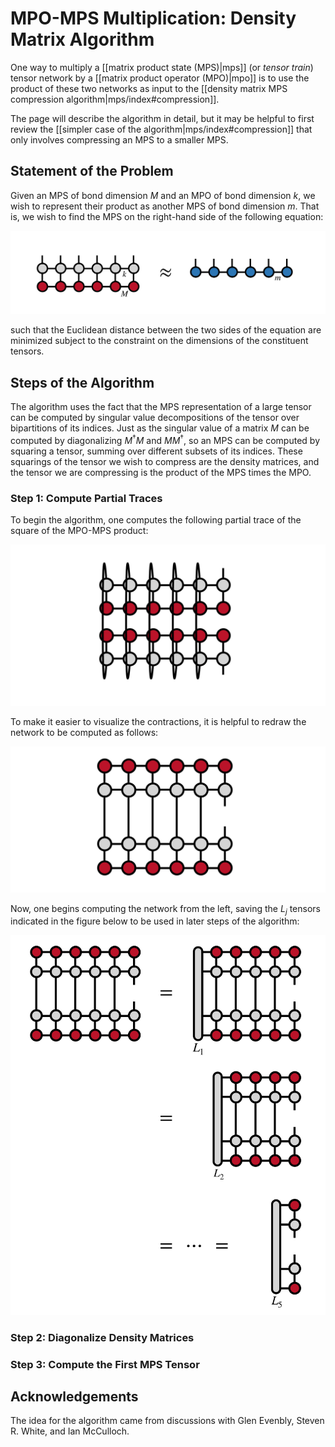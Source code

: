 # MPO-MPS Multiplication: Density Matrix Algorithm

One way to multiply a [[matrix product state (MPS)|mps]] 
(or *tensor train*) tensor network
by a [[matrix product operator (MPO)|mpo]] is to 
use the product of these two networks as input to
the [[density matrix MPS compression algorithm|mps/index#compression]].

The page will describe the algorithm in detail, but it may be
helpful to first review the [[simpler case of the algorithm|mps/index#compression]]
that only involves compressing an MPS to a smaller MPS.

## Statement of the Problem

Given an MPS of bond dimension $M$ and an MPO of bond dimension $k$,
we wish to represent their product as another MPS of bond dimension $m$.
That is, we wish to find the MPS on the right-hand side of the following
equation:

![medium](mpo_mps_product.png)

such that the Euclidean distance between the two sides of the equation
are minimized subject to the constraint on the dimensions of the 
constituent tensors.

## Steps of the Algorithm

The algorithm uses the fact that the MPS representation of a large
tensor can be computed by singular value decompositions of the 
tensor over bipartitions of its indices. Just as the singular value
of a matrix $M$ can be computed by diagonalizing $M^\dagger M$ 
and $M M^\dagger$, so an MPS can be computed by squaring a tensor,
summing over different subsets of its indices. These squarings
of the tensor we wish to compress are the density matrices,
and the tensor we are compressing is the product of the MPS 
times the MPO.

### Step 1: Compute Partial Traces

To begin the algorithm, one computes the following partial trace
of the square of the MPO-MPS product:

![medium](trace.png)

To make it easier to visualize the contractions, it is helpful
to redraw the network to be computed as follows:

![medium](simpler_trace.png)

Now, one begins computing the network from the left, saving
the $L_j$ tensors indicated in the figure below to be used
in later steps of the algorithm:

![medium](trace_steps.png)

### Step 2: Diagonalize Density Matrices

### Step 3: Compute the First MPS Tensor


## Acknowledgements

The idea for the algorithm came from discussions with Glen Evenbly,
Steven R. White, and Ian McCulloch.


